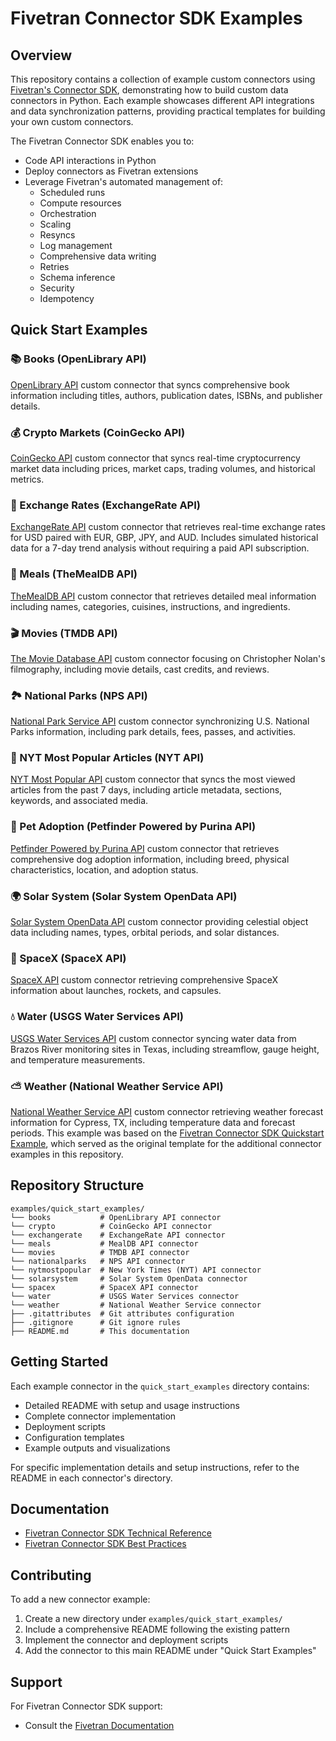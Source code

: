 # Fivetran Connector SDK Examples

## Overview
This repository contains a collection of example custom connectors using [Fivetran's Connector SDK](https://fivetran.com/docs/connectors/connector-sdk), demonstrating how to build custom data connectors in Python. Each example showcases different API integrations and data synchronization patterns, providing practical templates for building your own custom connectors.

The Fivetran Connector SDK enables you to:
- Code API interactions in Python
- Deploy connectors as Fivetran extensions
- Leverage Fivetran's automated management of:
  - Scheduled runs
  - Compute resources
  - Orchestration
  - Scaling
  - Resyncs
  - Log management
  - Comprehensive data writing
  - Retries
  - Schema inference
  - Security
  - Idempotency

## Quick Start Examples

### 📚 Books (OpenLibrary API)
[OpenLibrary API](https://openlibrary.org/developers/api) custom connector that syncs comprehensive book information including titles, authors, publication dates, ISBNs, and publisher details.

### 💰 Crypto Markets (CoinGecko API)
[CoinGecko API](https://www.coingecko.com/en/api) custom connector that syncs real-time cryptocurrency market data including prices, market caps, trading volumes, and historical metrics.

### 💱 Exchange Rates (ExchangeRate API)  
[ExchangeRate API](https://www.exchangerate-api.com/docs/overview) custom connector that retrieves real-time exchange rates for USD paired with EUR, GBP, JPY, and AUD. Includes simulated historical data for a 7-day trend analysis without requiring a paid API subscription.

### 🍳 Meals (TheMealDB API)
[TheMealDB API](https://www.themealdb.com/api.php) custom connector that retrieves detailed meal information including names, categories, cuisines, instructions, and ingredients.

### 🎬 Movies (TMDB API)
[The Movie Database API](https://developer.themoviedb.org/reference/configuration-details) custom connector focusing on Christopher Nolan's filmography, including movie details, cast credits, and reviews.

### 🏞️ National Parks (NPS API)
[National Park Service API](https://www.nps.gov/subjects/developer/index.htm) custom connector synchronizing U.S. National Parks information, including park details, fees, passes, and activities.

### 📰 NYT Most Popular Articles (NYT API)
[NYT Most Popular API](https://developer.nytimes.com/docs/most-popular-product/1/overview) custom connector that syncs the most viewed articles from the past 7 days, including article metadata, sections, keywords, and associated media. 

### 🐾 Pet Adoption (Petfinder Powered by Purina API)  
[Petfinder Powered by Purina API](https://www.petfinder.com/developers/v2/docs/) custom connector that retrieves comprehensive dog adoption information, including breed, physical characteristics, location, and adoption status.  

### 🌍 Solar System (Solar System OpenData API)
[Solar System OpenData API](https://api.le-systeme-solaire.net) custom connector providing celestial object data including names, types, orbital periods, and solar distances.

### 🚀 SpaceX (SpaceX API)
[SpaceX API](https://github.com/r-spacex/SpaceX-API/tree/master/docs) custom connector retrieving comprehensive SpaceX information about launches, rockets, and capsules.

### 💧 Water (USGS Water Services API)
[USGS Water Services API](https://waterservices.usgs.gov/docs/) custom connector syncing water data from Brazos River monitoring sites in Texas, including streamflow, gauge height, and temperature measurements.

### ⛅ Weather (National Weather Service API)
[National Weather Service API](https://www.weather.gov/documentation/services-web-api) custom connector retrieving weather forecast information for Cypress, TX, including temperature data and forecast periods. This example was based on the [Fivetran Connector SDK Quickstart Example](https://github.com/fivetran/fivetran_connector_sdk/tree/main/examples/quickstart_examples/weather), which served as the original template for the additional connector examples in this repository.

## Repository Structure
```
examples/quick_start_examples/
└── books           # OpenLibrary API connector
└── crypto          # CoinGecko API connector
└── exchangerate    # ExchangeRate API connector
└── meals           # MealDB API connector
└── movies          # TMDB API connector
└── nationalparks   # NPS API connector
└── nytmostpopular  # New York Times (NYT) API connector
└── solarsystem     # Solar System OpenData connector
└── spacex          # SpaceX API connector
└── water           # USGS Water Services connector
└── weather         # National Weather Service connector
├── .gitattributes  # Git attributes configuration
├── .gitignore      # Git ignore rules
├── README.md       # This documentation
```

## Getting Started

Each example connector in the `quick_start_examples` directory contains:
- Detailed README with setup and usage instructions
- Complete connector implementation
- Deployment scripts
- Configuration templates
- Example outputs and visualizations

For specific implementation details and setup instructions, refer to the README in each connector's directory.

## Documentation
- [Fivetran Connector SDK Technical Reference](https://fivetran.com/docs/connectors/connector-sdk/technical-reference)
- [Fivetran Connector SDK Best Practices](https://fivetran.com/docs/connectors/connector-sdk/best-practices)

## Contributing
To add a new connector example:
1. Create a new directory under `examples/quick_start_examples/`
2. Include a comprehensive README following the existing pattern
3. Implement the connector and deployment scripts
4. Add the connector to this main README under "Quick Start Examples"

## Support
For Fivetran Connector SDK support:
- Consult the [Fivetran Documentation](https://fivetran.com/docs/connectors/connector-sdk)